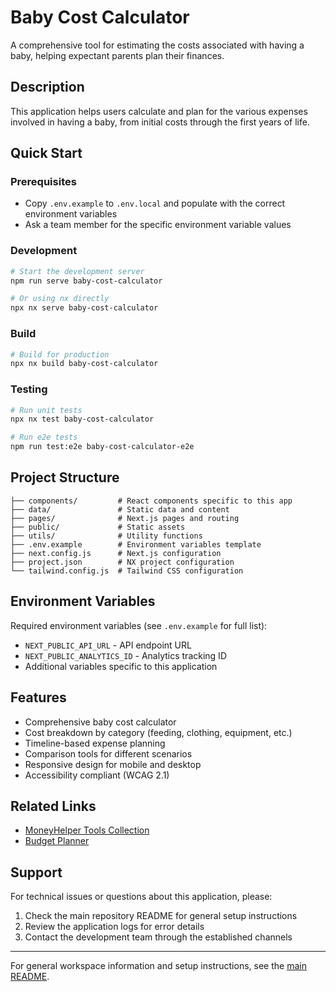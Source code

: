 # Baby Cost Calculator

A comprehensive tool for estimating the costs associated with having a baby, helping expectant parents plan their finances.

## Description

This application helps users calculate and plan for the various expenses involved in having a baby, from initial costs through the first years of life.

## Quick Start

### Prerequisites

- Copy `.env.example` to `.env.local` and populate with the correct environment variables
- Ask a team member for the specific environment variable values

### Development

```bash
# Start the development server
npm run serve baby-cost-calculator

# Or using nx directly
npx nx serve baby-cost-calculator
```

### Build

```bash
# Build for production
npx nx build baby-cost-calculator
```

### Testing

```bash
# Run unit tests
npx nx test baby-cost-calculator

# Run e2e tests
npm run test:e2e baby-cost-calculator-e2e
```

## Project Structure

```
├── components/         # React components specific to this app
├── data/               # Static data and content
├── pages/              # Next.js pages and routing
├── public/             # Static assets
├── utils/              # Utility functions
├── .env.example        # Environment variables template
├── next.config.js      # Next.js configuration
├── project.json        # NX project configuration
└── tailwind.config.js  # Tailwind CSS configuration
```

## Environment Variables

Required environment variables (see `.env.example` for full list):

- `NEXT_PUBLIC_API_URL` - API endpoint URL
- `NEXT_PUBLIC_ANALYTICS_ID` - Analytics tracking ID
- Additional variables specific to this application

## Features

- Comprehensive baby cost calculator
- Cost breakdown by category (feeding, clothing, equipment, etc.)
- Timeline-based expense planning
- Comparison tools for different scenarios
- Responsive design for mobile and desktop
- Accessibility compliant (WCAG 2.1)

## Related Links

- [MoneyHelper Tools Collection](../moneyhelper-tools/)
- [Budget Planner](../budget-planner/)

## Support

For technical issues or questions about this application, please:

1. Check the main repository README for general setup instructions
2. Review the application logs for error details
3. Contact the development team through the established channels

---

For general workspace information and setup instructions, see the [main README](../../README.md).
